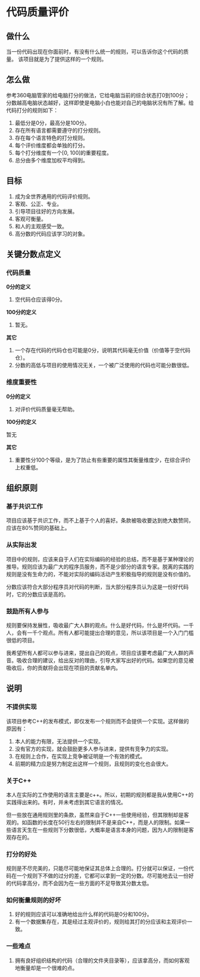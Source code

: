 <h1>代码质量评价</h1>

<h2>做什么</h2>

当一份代码出现在你面前时，有没有什么统一的规则，可以告诉你这个代码的质量。
该项目就是为了提供这样的一个规则。

<h2>怎么做</h2>

参考360电脑管家的给电脑打分的做法，它给电脑当前的综合状态打0到100分；分数越高电脑状态越好，这样即使是电脑小白也能对自己的电脑状况有所了解。给代码打分的规则如下：

1. 最低分是0分，最高分是100分。
2. 存在所有语言都需要遵守的打分规则。
3. 存在每个语言特色的打分规则。
4. 每个评价维度都会单独的打分。
5. 每个打分维度有一个[0, 100]的重要程度。
6. 总分由多个维度加权平均得到。


<h2>目标</h2>

1. 成为全世界通用的代码评价规则。
2. 客观、公正、专业。
3. 引导项目往好的方向发展。
4. 客观可衡量。
5. 和人的主观感受一致。
6. 高分数的代码应该学习的对象。

<h2>关键分数点定义</h2>

<h3>代码质量</h3>

**0分的定义**

1. 空代码仓应该得0分。

**100分的定义**

1. 暂无。

**其它**

1. 一个存在代码的代码仓也可能是0分，说明其代码毫无价值（价值等于空代码仓）。
2. 分数的高低与项目的使用情况无关，一个被广泛使用的代码也可能分数很低。

<h3>维度重要性</h3>

**0分的定义**

1. 对评价代码质量毫无帮助。

**100分的定义**

暂无

**其它**

1. 重要性分100个等级，是为了防止有些重要的属性其衡量维度少，在综合评价上权重低。


<h2>组织原则</h2>

<h3>基于共识工作</h3>

项目应该基于共识工作，而不上基于个人的喜好。条款被吸收要达到绝大数赞同，应该在80%赞同的基础上。

<h3>从实际出发</h3>

项目中的规则，应该来自于人们在实际编码的经验的总结，而不是基于某种理论的推导。规则应该为最广大的程序员服务，而不是少部分的语言专家。脱离的实践的规则是没有生命力的，不能对实际的编码活动产生积极指导的规则是没有价值的。

分数应该符合大部分程序员对代码的判断，当大部分程序员认为这是一份好代码时，它的分数应该是高的。

<h3>鼓励所有人参与</h3>

规则要保持发展性，吸收最广大人群的观点。什么是好代码，什么是坏代码。一千人，会有一千个观点。所有人都可能提出合理的意见，所以该项目是一个入门门槛很低的项目。

我希望所有人都可以参与进来，提出自己的观点，项目应该要考虑最广大人群的声音。吸收合理的建议，给出反对的理由，引导大家写出好的代码。如果您的意见被吸收后，你的贡献将会出现在项目的贡献名单内。

<h2>说明</h2>

<h3>不提供实现</h3>

该项目参考C++的发布模式，即仅发布一个规则而不会提供一个实现。这样做的原因有：

1. 本人的能力有限，无法提供一个实现。
2. 没有官方的实现，就会鼓励更多人参与进来，提供有竞争力的实现。
3. 在规则上合作，在实现上竞争被证明是一个有效的模式。
4. 前期的精力应是努力制定出这样一个规则，且规则的变化也会很大。


<h3>关于C++</h3>

本人在实际的工作使用的语言主要是c++。所以，初期的规则都是我从使用C++的实践得出来的。有时，并未考虑到其它语言的情况。

但一些放在通用规则里的条款，虽然来自于C++一些使用经验，但其限制却是客观的。如函数的长度在50行左右的限制并不是来自C++，而是人的限制。如果一些语言天生在一些规则下分数很低，大概率是语言本身的问题，因为人的限制是客观存在的。

<h3>打分的好处</h3>

规则是不尽完美的，只能尽可能地保证其总体上合理的。打分就可以保证，一份代码在一个规则下不做的过分的差，它都可以拿到一定的分数。尽可能地去让一份好的代码拿高分，而不会因为在一些方面的不足导致其分数太低。

<h3>如何衡量规则的好坏</h3>

1. 好的规则应该可以准确地给出什么样的代码是0分和100分。
2. 有一个数据集存在，其是经过主观评价的，规则给其打的分应该和主观评价一致。

<h3>一些难点</h3>

1. 拥有良好组织结构的代码（合理的文件夹目录等），应该拿高分，而如何客观地衡量却是一个很难的点。